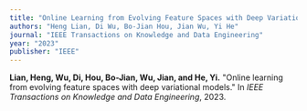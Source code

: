 ```yaml
---
title: "Online Learning from Evolving Feature Spaces with Deep Variational Models"
authors: "Heng Lian, Di Wu, Bo-Jian Hou, Jian Wu, Yi He"
journal: "IEEE Transactions on Knowledge and Data Engineering"
year: "2023"
publisher: "IEEE"
---
```


**Lian, Heng, Wu, Di, Hou, Bo-Jian, Wu, Jian, and He, Yi.** "Online learning from evolving feature spaces with deep variational models." In *IEEE Transactions on Knowledge and Data Engineering*, 2023.